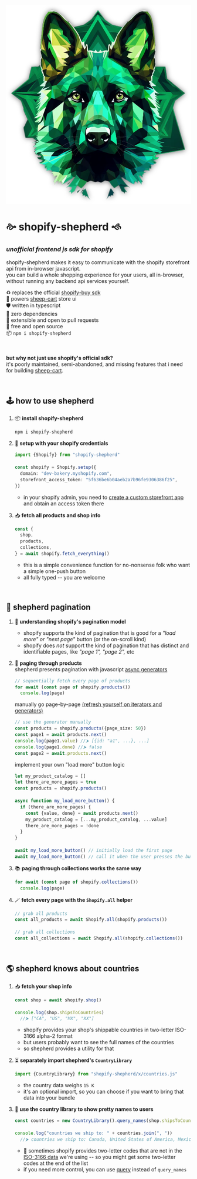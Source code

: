 
![shopify-shepherd](./assets/shepherd.webp)

# 🙚 shopify-shepherd 🙘

### *unofficial frontend js sdk for shopify*

shopify-shepherd makes it easy to communicate with the shopify storefront api from in-browser javascript.  
you can build a whole shopping experience for your users, all in-browser, without running any backend api services yourself.

♻️ replaces the official [shopify-buy sdk](https://www.npmjs.com/package/shopify-buy)  
🐏 powers [sheep-cart](https://github.com/chase-moskal/sheep-cart#readme) store ui  
🛡️ written in typescript  
🗿 zero dependencies  
🤝 extensible and open to pull requests  
💖 free and open source  
📦 `npm i shopify-shepherd`  

<br/>

**but why not just use shopify's official sdk?**  
it's poorly maintained, semi-abandoned, and missing features that i need for building [sheep-cart](https://github.com/chase-moskal/sheep-cart#readme).

<br/>

## 🕹️ how to use shepherd

1. 📦 **install shopify-shepherd**
    ```sh
    npm i shopify-shepherd
    ```

1. 🔑 **setup with your shopify credentials**
    ```ts
    import {Shopify} from "shopify-shepherd"

    const shopify = Shopify.setup({
      domain: "dev-bakery.myshopify.com",
      storefront_access_token: "5f636be6b04aeb2a7b96fe9306386f25",
    })
    ```
    - in your shopify admin, you need to [create a custom storefront app](https://help.shopify.com/en/manual/apps/app-types/custom-apps) and obtain an access token there

1. 📥 **fetch all products and shop info**
    ```ts
    const {
      shop,
      products,
      collections,
    } = await shopify.fetch_everything()
    ```
    - this is a simple convenience function for no-nonsense folk who want a simple one-push button
    - all fully typed -- you are welcome

<br/>

## 📜 shepherd pagination

1. 📄 **understanding shopify's pagination model**
    - shopify supports the kind of pagination that is good for a *"load more" or "next page"* button (or the on-scroll kind)
    - shopify does *not* support the kind of pagination that has distinct and identifiable pages, like *"page 1",* *"page 2",* etc

1. 🛒 **paging through products**  
    shepherd presents pagination with javascript [async generators](https://developer.mozilla.org/en-US/docs/Web/JavaScript/Reference/Global_Objects/AsyncGenerator)  
    ```ts
    // sequentially fetch every page of products
    for await (const page of shopify.products())
      console.log(page)
    ```
    manually go page-by-page [(refresh yourself on iterators and generators)](https://developer.mozilla.org/en-US/docs/Web/JavaScript/Guide/Iterators_and_Generators)  
    ```ts
    // use the generator manually
    const products = shopify.products({page_size: 50})
    const page1 = await products.next()
    console.log(page1.value) //⮞ [{id: "a1", ...}, ...]
    console.log(page1.done) //⮞ false
    const page2 = await.products.next()
    ```
    implement your own "load more" button logic  
    ```ts
    let my_product_catalog = []
    let there_are_more_pages = true
    const products = shopify.products()

    async function my_load_more_button() {
      if (there_are_more_pages) {
        const {value, done} = await products.next()
        my_product_catalog = [...my_product_catalog, ...value]
        there_are_more_pages = !done
      }
    }

    await my_load_more_button() // initially load the first page
    await my_load_more_button() // call it when the user presses the button
    ```

1. 📚 **paging through collections works the same way**
    ```ts
    for await (const page of shopify.collections())
      console.log(page)
    ```

1. 🪄 **fetch every page with the `Shopify.all` helper**
    ```ts
    // grab all products
    const all_products = await Shopify.all(shopify.products())

    // grab all collections
    const all_collections = await Shopify.all(shopify.collections())
    ```

<br/>

## 🌎 shepherd knows about countries

1. 📥 **fetch your shop info**  
    ```ts
    const shop = await shopify.shop()

    console.log(shop.shipsToCountries)
      //⮞ ["CA", "US", "MX", "XX"]
    ```
    - shopify provides your shop's shippable countries in two-letter ISO-3166 alpha-2 format
    - but users probably want to see the full names of the countries
    - so shepherd provides a utility for that

1. ⏳ **separately import shepherd's `CountryLibrary`**
    ```ts
    import {CountryLibrary} from "shopify-shepherd/x/countries.js"
    ```
    - the country data weighs `15 K`
    - it's an optional import, so you can choose if you want to bring that data into your bundle

1. 💅 **use the country library to show pretty names to users**
    ```ts
    const countries = new CountryLibrary().query_names(shop.shipsToCountries)

    console.log("countries we ship to: " + countries.join(", "))
      //⮞ countries we ship to: Canada, United States of America, Mexico, XX
    ```
    - 🤷 sometimes shopify provides two-letter codes that are not in the [ISO-3166 data](https://github.com/lukes/ISO-3166-Countries-with-Regional-Codes) we're using -- so you might get some two-letter codes at the end of the list
    - if you need more control, you can use [query](./s/parts/countries/country_library.ts#L19) instead of `query_names`
